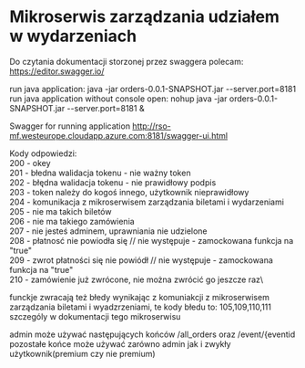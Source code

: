# Mikroserwis zarządzania udziałem w wydarzeniach

Do czytania dokumentacji storzonej przez swaggera polecam: 
https://editor.swagger.io/

run java application: java -jar orders-0.0.1-SNAPSHOT.jar --server.port=8181
run java application without console open: nohup java -jar orders-0.0.1-SNAPSHOT.jar --server.port=8181 &


Swagger for running application
http://rso-mf.westeurope.cloudapp.azure.com:8181/swagger-ui.html

Kody odpowiedzi: \
200 - okey \
201 - błedna walidacja tokenu - nie ważny token\
202 - błędna walidacja tokenu - nie prawidłowy podpis\
203 - token należy do kogoś innego, użytkownik nieprawidłowy\
204 - komunikacja z mikroserwisem zarządzania biletami i wydarzeniami\
205 - nie ma takich biletów\
206 - nie ma takiego zamówienia\
207 - nie jesteś adminem, uprawniania nie udzielone\
208 - płatnosć nie powiodła się  // nie występuje - zamockowana funkcja na "true"\
209 - zwrot płatności się nie powiódł // nie występuje - zamockowana funkcja na "true"\
210 - zamówienie już zwrócone, nie można zwrócić go jeszcze raz\

funckje zwracają też błedy wynikając z komuniakcji z mikroserwisem zarządzania biletami i wyadzrzeniami, te kody błedu to: 105,109,110,111\
szczególy w dokumentacji tego mikroserwisu

admin może używać następujących końców /all_orders oraz /event/{eventid
pozostałe końce może używać zarówno admin jak i zwykły użytkownik(premium czy nie premium)